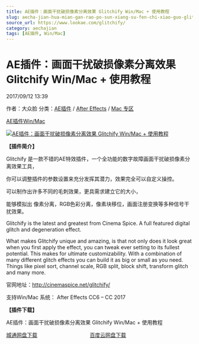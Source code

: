 ```yaml
---
title: AE插件：画面干扰破损像素分离效果 Glitchify Win/Mac + 使用教程
slug: aecha-jian-hua-mian-gan-rao-po-sun-xiang-su-fen-chi-xiao-guo-glitchify-win-mac-shi-yong-jiao-cheng
source_url: https://www.lookae.com/glitchify/
category: aechajian
tags: [AE插件, Win/Mac]
---
```

# AE插件：画面干扰破损像素分离效果 Glitchify Win/Mac + 使用教程

2017/09/12 13:39

作者：大众脸
分类：[AE插件](https://www.lookae.com/after-effects/aechajian/) / [After Effects](https://www.lookae.com/after-effects/) / [Mac 专区](https://www.lookae.com/mac-osx/)

[AE插件](https://www.lookae.com/tag/ae%e6%8f%92%e4%bb%b6/)[Win/Mac](https://www.lookae.com/tag/winmac/)

[![AE插件：画面干扰破损像素分离效果 Glitchify Win/Mac + 使用教程](https://www.lookae.com/wp-content/uploads/2017/09/Glitchify.jpg "AE插件：画面干扰破损像素分离效果 Glitchify Win/Mac + 使用教程-LookAE.com")](https://www.lookae.com/wp-content/uploads/2017/09/Glitchify.jpg)

**【插件简介】**

Glitchify 是一款不错的AE特效插件，一个全功能的数字故障画面干扰破损像素分离效果工具，

你可以调整插件的参数设置来充分发挥其潜力，效果完全可以自定义操控。

可以制作出许多不同的毛刺效果，更具需求建立它的大小，

能够模拟出 像素分离，RGB色彩分离，像素块移位，画面注册变换等多种信号干扰效果。

Glitchify is the latest and greatest from Cinema Spice. A full featured digital glitch and degeneration effect.

What makes Glitchify unique and amazing, is that not only does it look great when you first apply the effect, you can tweak ever setting to its fullest potential. This makes for ultimate customizability. With a combination of many different glitch effects you can build it as big or small as you need. Things like pixel sort, channel scale, RGB split, block shift, transform glitch and many more.

官网地址：http://cinemaspice.net/glitchify/

支持Win/Mac 系统： After Effects CC6 – CC 2017

**【插件下载】**

AE插件：画面干扰破损像素分离效果 Glitchify Win/Mac + 使用教程

[城通网盘下载](https://www.ctfile.com/fs/680462-219459057)                                    [百度云网盘下载](https://pan.baidu.com/s/1hsOS9NI)
